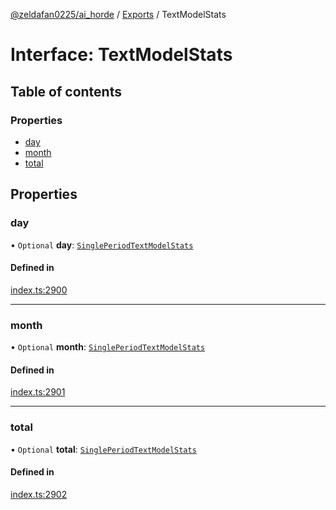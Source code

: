 [@zeldafan0225/ai_horde](../README.md) / [Exports](../modules.md) / TextModelStats

# Interface: TextModelStats

## Table of contents

### Properties

- [day](TextModelStats.md#day)
- [month](TextModelStats.md#month)
- [total](TextModelStats.md#total)

## Properties

### day

• `Optional` **day**: [`SinglePeriodTextModelStats`](../modules.md#singleperiodtextmodelstats)

#### Defined in

[index.ts:2900](https://github.com/ZeldaFan0225/ai_horde/blob/bd3c116/index.ts#L2900)

___

### month

• `Optional` **month**: [`SinglePeriodTextModelStats`](../modules.md#singleperiodtextmodelstats)

#### Defined in

[index.ts:2901](https://github.com/ZeldaFan0225/ai_horde/blob/bd3c116/index.ts#L2901)

___

### total

• `Optional` **total**: [`SinglePeriodTextModelStats`](../modules.md#singleperiodtextmodelstats)

#### Defined in

[index.ts:2902](https://github.com/ZeldaFan0225/ai_horde/blob/bd3c116/index.ts#L2902)
